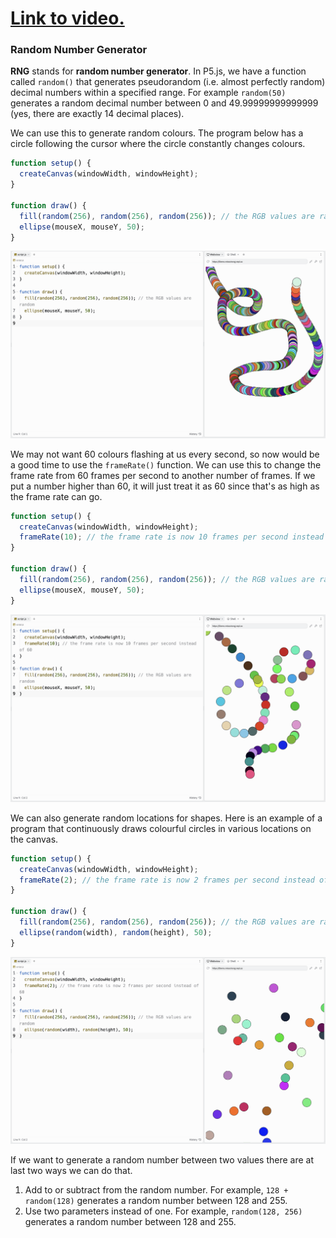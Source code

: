 # [Link to video.](https://www.youtube.com/watch?v=DzP0h8f6fLI&list=PLVD25niNi0BnKbPM0lUEfNYcWixQZ98cY)

### Random Number Generator

**RNG** stands for **random number generator**. In P5.js, we have a function called `random()` that generates pseudorandom (i.e. almost perfectly random) decimal numbers within a specified range. For example `random(50)` generates a random decimal number between 0 and 49.99999999999999 (yes, there are exactly 14 decimal places).

We can use this to generate random colours. The program below has a circle following the cursor where the circle constantly changes colours.

```js
function setup() {
  createCanvas(windowWidth, windowHeight);
}

function draw() {
  fill(random(256), random(256), random(256)); // the RGB values are random
  ellipse(mouseX, mouseY, 50);
}
```

![](../../Images/Random_Colours_1.png)

We may not want 60 colours flashing at us every second, so now would be a good time to use the `frameRate()` function. We can use this to change the frame rate from 60 frames per second to another number of frames. If we put a number higher than 60, it will just treat it as 60 since that's as high as the frame rate can go.

```js
function setup() {
  createCanvas(windowWidth, windowHeight);
  frameRate(10); // the frame rate is now 10 frames per second instead of 60
}

function draw() {
  fill(random(256), random(256), random(256)); // the RGB values are random
  ellipse(mouseX, mouseY, 50);
}
```

![](../../Images/Random_Colours_2.png)

We can also generate random locations for shapes. Here is an example of a program that continuously draws colourful circles in various locations on the canvas.

```js
function setup() {
  createCanvas(windowWidth, windowHeight);
  frameRate(2); // the frame rate is now 2 frames per second instead of 60
}

function draw() {
  fill(random(256), random(256), random(256)); // the RGB values are random
  ellipse(random(width), random(height), 50);
}
```

![](../../Images/Random_Colours3.png)


If we want to generate a random number between two values there are at last two ways we can do that.

1. Add to or subtract from the random number. For example, `128 + random(128)` generates a random number between 128 and 255.
2. Use two parameters instead of one. For example, `random(128, 256)` generates a random number between 128 and 255.
